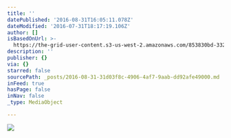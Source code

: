 ```yaml
---
title: ''
datePublished: '2016-08-31T16:05:11.078Z'
dateModified: '2016-07-31T18:17:19.106Z'
author: []
isBasedOnUrl: >-
  https://the-grid-user-content.s3-us-west-2.amazonaws.com/853830bd-332e-4382-b536-555347f59222.jpg
description: ''
publisher: {}
via: {}
starred: false
sourcePath: _posts/2016-08-31-31d03f8c-4906-4af7-9aab-dd92afe49000.md
inFeed: true
hasPage: false
inNav: false
_type: MediaObject

---
```

![](https://the-grid-user-content.s3-us-west-2.amazonaws.com/853830bd-332e-4382-b536-555347f59222.jpg)